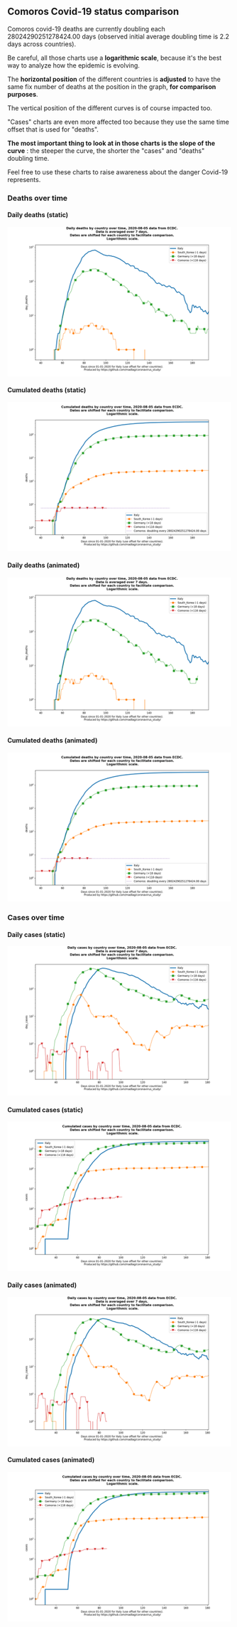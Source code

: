 ## Comoros Covid-19 status comparison 

Comoros covid-19 deaths are currently doubling each 28024290251278424.00 days (observed initial average doubling time is 2.2 days across countries).



Be careful, all those charts use a **logarithmic scale**, because it's the best way to analyze how the epidemic is evolving.
 
The **horizontal position** of the different countries is **adjusted** to have the same fix number of deaths at the position in the graph, **for comparison purposes**.

The vertical position of the different curves is of course impacted too.

"Cases" charts are even more affected too because they use the same time offset that is used for "deaths".

**The most important thing to look at in those charts is the slope of the curve** : the steeper the curve, the shorter the "cases" and "deaths" doubling time.

Feel free to use these charts to raise awareness about the danger Covid-19 represents. 


 
### Deaths over time
 
#### Daily deaths (static)
![Comoros covid-19 daily deaths static chart](https://raw.githubusercontent.com/madlag/coronavirus_study/master/notebooks/graphs/2020-08-05/countries/Comoros/2020-08-05_Comoros_day_deaths.png "Comoros covid-19 day_deaths static chart")   
 
#### Cumulated deaths (static)
![Comoros covid-19 cumulated deaths static chart](https://raw.githubusercontent.com/madlag/coronavirus_study/master/notebooks/graphs/2020-08-05/countries/Comoros/2020-08-05_Comoros_deaths.png "Comoros covid-19 deaths static chart")   
 
#### Daily deaths (animated)
![Comoros covid-19 daily deaths animated chart](https://raw.githubusercontent.com/madlag/coronavirus_study/master/notebooks/graphs/2020-08-05/countries/Comoros/2020-08-05_Comoros_day_deaths.gif "Comoros covid-19 day_deaths animated chart")   
 
#### Cumulated deaths (animated)
![Comoros covid-19 cumulated deaths animated chart](https://raw.githubusercontent.com/madlag/coronavirus_study/master/notebooks/graphs/2020-08-05/countries/Comoros/2020-08-05_Comoros_deaths.gif "Comoros covid-19 deaths animated chart")   

 
### Cases over time
 
#### Daily cases (static)
![Comoros covid-19 daily cases static chart](https://raw.githubusercontent.com/madlag/coronavirus_study/master/notebooks/graphs/2020-08-05/countries/Comoros/2020-08-05_Comoros_day_cases.png "Comoros covid-19 day_cases static chart")   
 
#### Cumulated cases (static)
![Comoros covid-19 cumulated cases static chart](https://raw.githubusercontent.com/madlag/coronavirus_study/master/notebooks/graphs/2020-08-05/countries/Comoros/2020-08-05_Comoros_cases.png "Comoros covid-19 cases static chart")   
 
#### Daily cases (animated)
![Comoros covid-19 daily cases animated chart](https://raw.githubusercontent.com/madlag/coronavirus_study/master/notebooks/graphs/2020-08-05/countries/Comoros/2020-08-05_Comoros_day_cases.gif "Comoros covid-19 day_cases animated chart")   
 
#### Cumulated cases (animated)
![Comoros covid-19 cumulated cases animated chart](https://raw.githubusercontent.com/madlag/coronavirus_study/master/notebooks/graphs/2020-08-05/countries/Comoros/2020-08-05_Comoros_cases.gif "Comoros covid-19 cases animated chart")   

